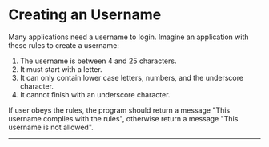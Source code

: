 # **Creating an Username**

Many applications need a username to login. Imagine an application with these rules to create a username:

1. The username is between 4 and 25 characters.
2. It must start with a letter.
3. It can only contain lower case letters, numbers, and the underscore character.
4. It cannot finish with an underscore character.

If user obeys the rules, the program should return a message "This username complies with the rules", otherwise return a message "This username is not allowed".

---
